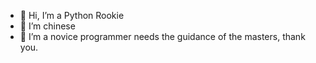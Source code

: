 - 👋 Hi, I’m a Python Rookie
- 👀 I’m chinese
- 🌱 I’m a novice programmer needs the guidance of the masters, thank you.


